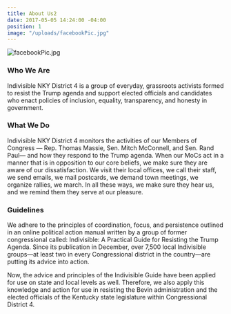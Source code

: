 ```yaml
---
title: About Us2
date: 2017-05-05 14:24:00 -04:00
position: 1
image: "/uploads/facebookPic.jpg"
---
```


![facebookPic.jpg](/uploads/facebookPic.jpg)

### Who We Are

Indivisible NKY District 4 is a group of everyday, grassroots activists formed to resist the Trump agenda and support elected officials and candidates who enact policies of inclusion, equality, transparency, and honesty in government.

### What We Do

Indivisible NKY District 4 monitors the activities of our Members of Congress — Rep. Thomas Massie, Sen. Mitch McConnell, and Sen. Rand Paul— and how they respond to the Trump agenda. When our MoCs act in a manner that is in opposition to our core beliefs, we make sure they are aware of our dissatisfaction. We visit their local offices, we call their staff, we send emails, we mail postcards, we demand town meetings, we organize rallies, we march. In all these ways, we make sure they hear us, and we remind them they serve at our pleasure.

### Guidelines

We adhere to the principles of coordination, focus, and persistence outlined in an online political action manual written by a group of former congressional called: Indivisible: A Practical Guide for Resisting the Trump Agenda. Since its publication in December, over 7,500 local Indivisible groups—at least two in every Congressional district in the country—are putting its advice into action.

Now, the advice and principles of the Indivisible Guide have been applied for use on state and local levels as well. Therefore, we also apply this knowledge and action for use in resisting the Bevin administration and the elected officials of the Kentucky state legislature within Congressional District 4.